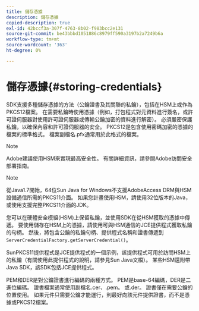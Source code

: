 ```yaml
---
title: 儲存憑據
description: 儲存憑據
copied-description: true
exl-id: 42bccf3a-307f-4763-8b02-f983bcc2e131
source-git-commit: be43bbbd1051886c8979ff590a3197b2a7249b6a
workflow-type: tm+mt
source-wordcount: '363'
ht-degree: 0%

---
```


# 儲存憑據{#storing-credentials}

SDK支援多種儲存憑據的方法（公鑰證書及其關聯的私鑰），包括在HSM上或作為PKCS12檔案。 在需要私鑰時使用憑據（例如，打包程式對元資料進行簽名，或許可證伺服器對使用許可證伺服器或傳輸公鑰加密的資料進行解密）。 必須嚴密保護私鑰，以確保內容和許可證伺服器的安全。 PKCS12是包含使用密碼加密的憑據的檔案的標準格式。 檔案副檔名.pfx通常用於此格式的檔案。

>[!NOTE]
>
>Adobe建議使用HSM來實現最高安全性。 有關詳細資訊，請參閱Adobe訪問安全部署指南。

>[!NOTE]
>
>從Java1.7開始，64位Sun Java for Windows不支援AdobeAccess DRM與HSM設備通信所需的PKCS11介面。 如果您計畫使用HSM，請使用32位版本的Java，或使用支援完整PKCS11介面的JDK。

您可以在硬體安全模組(HSM)上保留私鑰，並使用SDK在從HSM獲取的憑據中傳遞。 要使用儲存在HSM上的憑據，請使用可與HSM通信的JCE提供程式獲取私鑰的句柄。 然後，將包含公鑰的私鑰句柄、提供程式名稱和證書傳遞到 `ServerCredentialFactory.getServerCredential()`。

SunPKCS11提供程式是JCE提供程式的一個示例，該提供程式可用於訪問HSM上的私鑰（有關使用此提供程式的說明，請參見Sun Java文檔）。 某些HSM還附帶Java SDK，該SDK包括JCE提供程式。

PEM和DER是對公鑰證書進行編碼的兩種方式。 PEM是base-64編碼，DER是二進位編碼。 證書檔案通常使用副檔名.cer、.pem。 或.der。 證書僅在需要公鑰的位置使用。 如果元件只需要公鑰才能運行，則最好向該元件提供證書，而不是憑據或PKCS12檔案。
